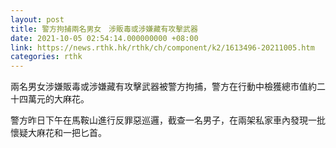 ```yaml
---
layout: post
title: 警方拘捕兩名男女　涉販毒或涉嫌藏有攻擊武器
date: 2021-10-05 02:54:14.000000000 +08:00
link: https://news.rthk.hk/rthk/ch/component/k2/1613496-20211005.htm
categories: rthk
---
```


兩名男女涉嫌販毒或涉嫌藏有攻擊武器被警方拘捕，警方在行動中檢獲總市值約二十四萬元的大麻花。

警方昨日下午在馬鞍山進行反罪惡巡邏，截查一名男子，在兩架私家車內發現一批懷疑大麻花和一把匕首。
